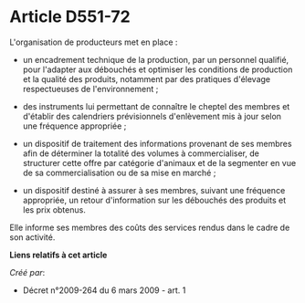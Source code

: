 # Article D551-72

L'organisation de producteurs met en place : 

- un encadrement technique de la production, par un personnel qualifié, pour l'adapter aux débouchés et optimiser les
conditions de production et la qualité des produits, notamment par des pratiques d'élevage respectueuses de
l'environnement ; 

- des instruments lui permettant de connaître le cheptel des membres et d'établir des calendriers prévisionnels d'enlèvement
mis à jour selon une fréquence appropriée ; 

- un dispositif de traitement des informations provenant de ses membres afin de déterminer la totalité des volumes à
commercialiser, de structurer cette offre par catégorie d'animaux et de la segmenter en vue de sa commercialisation ou de sa
mise en marché ; 

- un dispositif destiné à assurer à ses membres, suivant une fréquence appropriée, un retour d'information sur les débouchés
des produits et les prix obtenus. 

Elle informe ses membres des coûts des services rendus dans le cadre de son activité.

**Liens relatifs à cet article**

_Créé par_:

  - Décret n°2009-264 du 6 mars 2009 - art. 1
